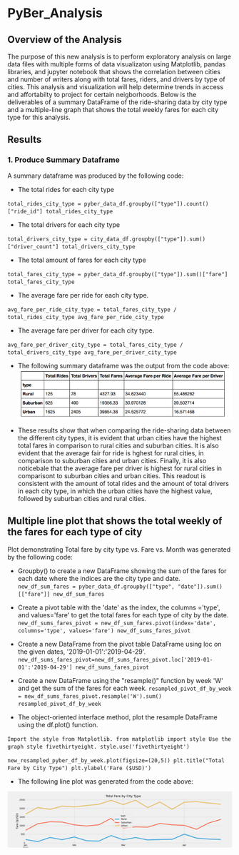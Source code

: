 # PyBer_Analysis

## Overview of the Analysis 
The purpose of this new analysis is to perform exploratory analysis on large data files with multiple forms of data visualizaton using Matplotlib, pandas libraries, and jupyter notebook that shows the correlation between cities and number of writers along with total fares, riders, and drivers by type of cities. This analysis and visualization will help determine trends in access and affortabilty to project for certain neigborhoods. Below is the deliverables of a summary DataFrame of the ride-sharing data by city type and a multiple-line graph that shows the total weekly fares for each city type for this analysis. 

## Results 
### 1. Produce Summary Dataframe
A summary dataframe was produced by the following code: 

- The total rides for each city type

`total_rides_city_type = pyber_data_df.groupby(["type"]).count()["ride_id"]
total_rides_city_type`

- The total drivers for each city type

`total_drivers_city_type = city_data_df.groupby(["type"]).sum()["driver_count"]
total_drivers_city_type`

- The total amount of fares for each city type

`total_fares_city_type = pyber_data_df.groupby(["type"]).sum()["fare"]
total_fares_city_type`

- The average fare per ride for each city type.  

`avg_fare_per_ride_city_type = total_fares_city_type / total_rides_city_type
avg_fare_per_ride_city_type`

- The average fare per driver for each city type. 

`avg_fare_per_driver_city_type = total_fares_city_type / total_drivers_city_type
avg_fare_per_driver_city_type`

- The following summary dataframe was the output from the code above: 
![Image2](https://github.com/NassimNatA/PyBer_Analysis/blob/master/Analysis/Screen%20Shot%202020-09-07%20at%202.14.40%20PM.png)

- These results show that when comparing the ride-sharing data between the different city types, it is evident that urban cities have the highest total fares in comparison to rural cities and suburban cities. It is also evident that the average fair for ride is hghest for rural cities, in comparison to suburban cities and urban cities. Finally, it is also noticebale that the average fare per driver is highest for rural cities in comparisont to suburban cities and urban cities. This readout is consistent with the amount of total rides and the amount of total drivers in each city type, in which the urban cities have the highest value, followed by suburban cities and rural cities. 

## Multiple line plot that shows the total weekly of the fares for each type of city
Plot demonstrating Total fare by city type vs. Fare vs. Month was generated by the following code: 

- Groupby() to create a new DataFrame showing the sum of the fares for each date where the indices are the city type and date.
`new_df_sum_fares = pyber_data_df.groupby(["type", "date"]).sum()[["fare"]]
new_df_sum_fares`

- Create a pivot table with the 'date' as the index, the columns ='type', and values='fare' to get the total fares for each type of city by the date. 
`new_df_sums_fares_pivot = new_df_sum_fares.pivot(index='date', columns='type', values='fare')
new_df_sums_fares_pivot`

- Create a new DataFrame from the pivot table DataFrame using loc on the given dates, '2019-01-01':'2019-04-29'.
`new_df_sums_fares_pivot=new_df_sums_fares_pivot.loc['2019-01-01':'2019-04-29']
new_df_sums_fares_pivot`

- Create a new DataFrame using the "resample()" function by week 'W' and get the sum of the fares for each week.
`resampled_pivot_df_by_week = new_df_sums_fares_pivot.resample('W').sum()
resampled_pivot_df_by_week`

- The object-oriented interface method, plot the resample DataFrame using the df.plot() function. 

`Import the style from Matplotlib.
from matplotlib import style
Use the graph style fivethirtyeight.
style.use('fivethirtyeight')`

`new_resampled_pyber_df_by_week.plot(figsize=(20,5))
plt.title("Total Fare by City Type")
plt.ylabel('Fare ($USD)')`

- The following line plot was generated from the code above: 

![Image 1](https://github.com/NassimNatA/PyBer_Analysis/blob/master/Analysis/Challenge_Fig1.png)
